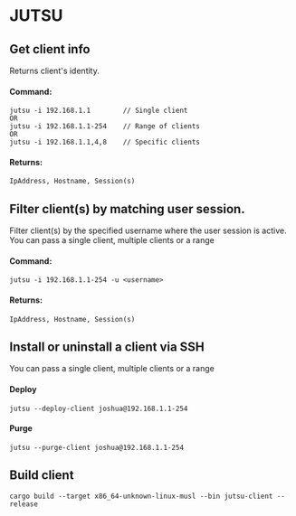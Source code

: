 # JUTSU

## Get client info
Returns client's identity.
#### Command:
	jutsu -i 192.168.1.1		// Single client
	OR
	jutsu -i 192.168.1.1-254	// Range of clients
	OR
	jutsu -i 192.168.1.1,4,8	// Specific clients
#### Returns:
	IpAddress, Hostname, Session(s)

## Filter client(s) by matching user session.
Filter client(s) by the specified username where the user session is active.
You can pass a single client, multiple clients or a range
#### Command:
	jutsu -i 192.168.1.1-254 -u <username>
#### Returns:
	IpAddress, Hostname, Session(s)

## Install or uninstall a client via SSH
You can pass a single client, multiple clients or a range
#### Deploy
	jutsu --deploy-client joshua@192.168.1.1-254

#### Purge
	jutsu --purge-client joshua@192.168.1.1-254

## Build client
	cargo build --target x86_64-unknown-linux-musl --bin jutsu-client --release